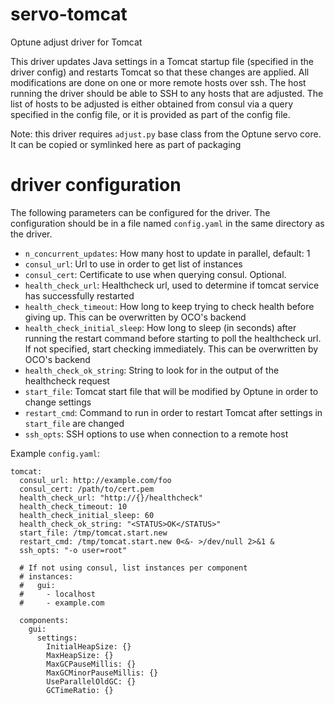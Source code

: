 # servo-tomcat
Optune adjust driver for Tomcat

This driver updates Java settings in a Tomcat startup file (specified in the driver config) and restarts Tomcat so that these changes are applied. All modifications are done on one or more remote hosts over ssh. The host running the driver should be able to SSH to any hosts that are adjusted. The list of hosts to be adjusted is either obtained from consul via a query specified in the config file, or it is provided as part of the config file.

Note: this driver requires `adjust.py` base class from the Optune servo core. It can be copied or symlinked here as part of packaging

# driver configuration

The following parameters can be configured for the driver. The configuration should be in a file named `config.yaml` in the same directory as the driver.

* `n_concurrent_updates`: How many host to update in parallel, default: 1
* `consul_url`: Url to use in order to get list of instances
* `consul_cert`: Certificate to use when querying consul. Optional.
* `health_check_url`: Healthcheck url, used to determine if tomcat service has successfully restarted
* `health_check_timeout`: How long to keep trying to check health before giving up. This can be overwritten by OCO's backend
* `health_check_initial_sleep`: How long to sleep (in seconds) after running the restart command before starting to poll the healthcheck url. If not specified, start checking immediately. This can be overwritten by OCO's backend
* `health_check_ok_string`: String to look for in the output of the healthcheck request
* `start_file`: Tomcat start file that will be modified by Optune in order to change settings
* `restart_cmd`: Command to run in order to restart Tomcat after settings in `start_file` are changed
* `ssh_opts`: SSH options to use when connection to a remote host

Example `config.yaml`:

```
tomcat:
  consul_url: http://example.com/foo
  consul_cert: /path/to/cert.pem
  health_check_url: "http://{}/healthcheck"
  health_check_timeout: 10
  health_check_initial_sleep: 60
  health_check_ok_string: "<STATUS>OK</STATUS>"
  start_file: /tmp/tomcat.start.new
  restart_cmd: /tmp/tomcat.start.new 0<&- >/dev/null 2>&1 &
  ssh_opts: "-o user=root"

  # If not using consul, list instances per component
  # instances:
  #   gui:
  #     - localhost
  #     - example.com

  components:
    gui:
      settings:
        InitialHeapSize: {}
        MaxHeapSize: {}
        MaxGCPauseMillis: {}
        MaxGCMinorPauseMillis: {}
        UseParallelOldGC: {}
        GCTimeRatio: {}
```


